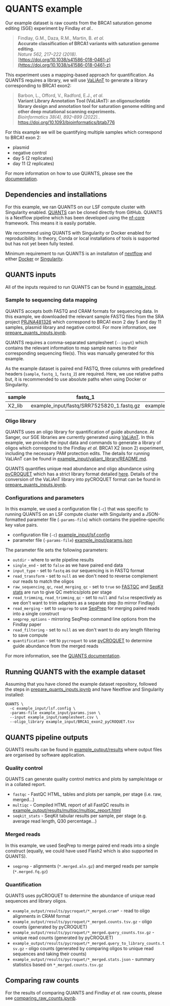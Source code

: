 # QUANTS example

Our example dataset is raw counts from the BRCA1 saturation genome editing (SGE) experiment by Findlay *et al.*. 

> Findlay, G.M., Daza, R.M., Martin, B. *et al.*   
> **Accurate classification of BRCA1 variants with saturation genome editing.**  
> *Nature 562, 217–222 (2018).*   
> [https://doi.org/10.1038/s41586-018-0461-z](https://doi.org/10.1038/s41586-018-0461-z)

This experiment uses a mapping-based approach for quantification. As QUANTS requires a library, we will use [VaLiAnT](https://github.com/cancerit/VaLiAnT) to generate a library corresponding to BRCA1 exon2:

> Barbon, L., Offord, V., Radford, E.J., *et al.*  
> **Variant Library Annotation Tool (VaLiAnT): an oligonucleotide library design and annotation tool for saturation genome editing and other deep mutational scanning experiments.**   
> *Bioinformatics 38(4), 892–899 (2022).*. 
> https://doi.org/10.1093/bioinformatics/btab776

For this example we will be quantifying multiple samples which correspond to BRCA1 exon 2:

* plasmid
* negative control
* day 5 (2 replicates)
* day 11 (2 replicates)

For more information on how to use QUANTS, please see the [documentation](https://github.com/cancerit/QUANTS/tree/master/docs).

## Dependencies and installations

For this example, we ran QUANTS on our LSF compute cluster with Singularity enabled. [QUANTS](https://github.com/cancerit/QUANTS) can be cloned directly from GitHub. QUANTS is a Nextflow pipeline which has been developed using the [nf-core](https://nf-co.re/) framework. This means it is easily portable. 

We recommend using QUANTS with Singularity or Docker enabled for reproducibility. In theory, Conda or local installations of tools is supported but has not yet been fully tested.

Minimum requirement to run QUANTS is an installaton of [nextflow](https://www.nextflow.io) and either [Docker](https://www.docker.com) or [Singularity](https://sylabs.io).

## QUANTS inputs

All of the inputs required to run QUANTS can be found in [example_input](example_input).

### Sample to sequencing data mapping

QUANTS accepts both FASTQ and CRAM formats for sequencing data. In this example, we downloaded the relevant sample FASTQ files from the SRA project [PRJNA481326](https://www.ncbi.nlm.nih.gov/bioproject/PRJNA481326) which correspond to BRCA1 exon 2 day 5 and day 11 samples, plasmid library and negative control. For more information, see [prepare_quants_inputs.ipynb](prepare_quants_inputs.ipynb).

QUANTS requires a comma-separated samplesheet (`--input`) which contains the relevant information to map sample names to their corresponding sequencing file(s). This was manually generated for this example.

As the example dataset is paired end FASTQ, three columns with predefined headers (`sample`, `fastq_1`, `fastq_2`) are required. Here, we use relative paths but, it is recommended to use absolute paths when using Docker or Singularity.

| sample | fastq_1 | fastq_2 |
| --- | --- | --- |
| X2_lib | example_input/fastq/SRR7525820_1.fastq.gz | example_input/fastq/SRR7525820_2.fastq.gz | 

### Oligo library

QUANTS uses an oligo library for quantification of guide abundance. At Sanger, our SGE libraries are currently generated using  [VaLiAnT](https://github.com/cancerit/VaLiAnT). In this example, we provide the input data and commands to generate a library of oligos which correspond to the Findlay *et al.* BRCA1 X2 (exon 2) experiment, including the necessary PAM protection edits. The details for running VaLiAnT can be found in [example_input/valiant_library/README.md](example_input/valiant_library/README.md).

QUANTS quantifies unique read abundance and oligo abundance using [pyCROQUET](https://github.com/cancerit/pycroquet) which has a strict library format detailed [here](https://github.com/cancerit/pycroquet/wiki/Guide-library-format). Details of the conversion of the VaLiAnT library into pyCROQUET format can be found in [prepare_quants_inputs.ipynb](prepare_quants_inputs.ipynb).

### Configurations and parameters

In this example, we used a configuration file (`-c`) that was specific to running QUANTS on an LSF compute cluster with Singularity and a JSON-formatted parameter file (`-params-file`) which contains the pipeline-specific key value pairs.

* configuration file (`-c`) [example_input/lsf.config](example_input/lsf.config)
* parameter file (`-params-file`) [example_input/params.json](example_input/params.json)

The parameter file sets the following parameters:

* `outdir` - where to write pipeline results
* `single_end` - set to `false` as we have paired end data
* `input_type` - set to `fastq` as our sequencing is in FASTQ format
* `read_transform` - set to `null` as we don't need to reverse complement our reads to match the oligos
* `raw_sequencing_qc`, `read_merging_qc` - set to `true` so [FASTQC](https://www.bioinformatics.babraham.ac.uk/projects/fastqc/) and [SeqKit stats](https://bioinf.shenwei.me/seqkit/usage/) are run to give QC metrics/plots per stage
* `read_trimming`, `read_trimming_qc` - set to `null` and `false` respectively as we don't want to trim adapters as a separate step (to mirror Findlay)
* `read_merging` - set to `seqprep` to use [SeqPrep](https://github.com/jstjohn/SeqPrep) for merging paired reads into a single construct
* `seqprep_options` - mirroring SeqPrep command line options from the Findlay paper
* `read_filtering` - set to `null` as we don't want to do any length filtering to save compute
* `quantification` - set to `pycroquet` to use [pyCROQUET](https://github.com/cancerit/pycroquet) to determine guide abundance from the merged reads

For more information, see the [QUANTS documentation](https://github.com/cancerit/QUANTS/tree/master/docs).

## Running QUANTS with the example dataset

Assuming that you have cloned the example dataset repository, followed the steps in [prepare_quants_inputs.ipynb](prepare_quants_inputs.ipynb) and have Nextflow and Singularity installed:

```
QUANTS \
  -c example_input/lsf.config \
  -params-file example_input/params.json \
  --input example_input/samplesheet.csv \
  --oligo_library example_input/BRCA1_exon2_pyCROQUET.tsv
```

## QUANTS pipeline outputs

QUANTS results can be found in [example_output/results](example_output/results) where output files are organised by software application.

### Quality control

QUANTS can generate quality control metrics and plots by sample/stage or in a collated report.

* `fastqc` - FastQC HTML, tables and plots per sample, per stage (i.e. raw, merged...)
* `multiqc` - Compiled HTML report of all FastQC results in [example_output/results/multiqc/multiqc_report.html](example_output/results/multiqc/multiqc_report.html)
* `seqkit_stats` - SeqKit tabular results per sample, per stage (e.g. average read length, Q30 percentage...)

### Merged reads

In this example, we used SeqPrep to merge paired end reads into a single construct (equally, we could have used Flash2 which is also supported in QUANTS).

* `seqprep` - alignments (`*.merged.aln.gz`) and merged reads per sample (`*.merged.fq.gz`)

### Quantification

QUANTS uses pyCROQUET to determine the abundance of unique read sequences and library oligos. 

* `example_output/results/pycroquet/*_merged.cram*` - read to oligo alignments in CRAM format
* `example_output/results/pycroquet/*_merged.counts.tsv.gz` - oligo counts (generated by pyCROQUET)
* `example_output/results/pycroquet/*_merged.query_counts.tsv.gz` - unique read counts (generated by pyCROQUET)
* `example_output/results/pycroquet/*_merged.query_to_library_counts.tsv.gz` - oligo counts (generated by comparing oligos to unique read sequences and taking their counts)
* `example_output/results/pycroquet/*_merged.stats.json` - summary statistics based on `*_merged.counts.tsv.gz`

## Comparing raw counts

For the results of comparing QUANTS and Findlay *et al.* raw counts, please see [comparing_raw_counts.ipynb](comparing_raw_counts.ipynb).